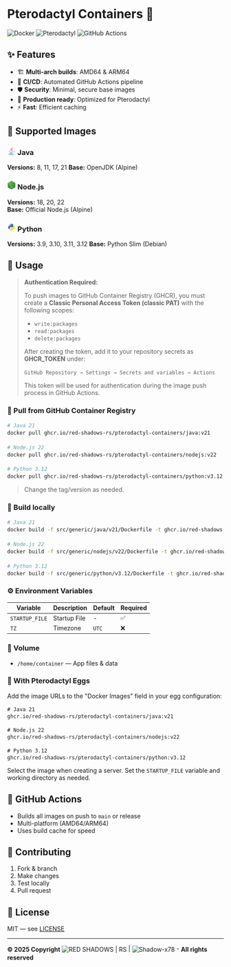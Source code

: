<!-- © Copyright RED SHADOWS | RS - Shadow-x78 -->

# Pterodactyl Containers 🔨

![Docker](https://img.shields.io/badge/docker-%230db7ed.svg?style=for-the-badge&logo=docker&logoColor=white)
![Pterodactyl](https://img.shields.io/badge/Pterodactyl-0e4688?style=for-the-badge&logo=pterodactyl&logoColor=white)
![GitHub Actions](https://img.shields.io/badge/github%20actions-%232671E5.svg?style=for-the-badge&logo=githubactions&logoColor=white)

## ✨ Features

- 🏗️ **Multi-arch builds**: AMD64 & ARM64
- 🤖 **CI/CD**: Automated GitHub Actions pipeline
- 🛡️ **Security**: Minimal, secure base images
- 🚀 **Production ready**: Optimized for Pterodactyl
- ⚡ **Fast**: Efficient caching

## 🐳 Supported Images

### <img src="https://raw.githubusercontent.com/devicons/devicon/master/icons/java/java-original.svg" alt="Java" width="20" height="20"/> Java

**Versions:** 8, 11, 17, 21
**Base:** OpenJDK (Alpine)

### <img src="https://raw.githubusercontent.com/devicons/devicon/master/icons/nodejs/nodejs-original.svg" alt="Node.js" width="20" height="20"/> Node.js

**Versions:** 18, 20, 22  
**Base:** Official Node.js (Alpine)

### <img src="https://raw.githubusercontent.com/devicons/devicon/master/icons/python/python-original.svg" alt="Python" width="20" height="20"/> Python

**Versions:** 3.9, 3.10, 3.11, 3.12
**Base:** Python Slim (Debian)

## 🚀 Usage

> **Authentication Required:**
>
> To push images to GitHub Container Registry (GHCR), you must create a **Classic Personal Access Token (classic PAT)** with the following scopes:
>
> - `write:packages`
> - `read:packages`
> - `delete:packages`
>
> After creating the token, add it to your repository secrets as **GHCR_TOKEN** under:
>
> `GitHub Repository → Settings → Secrets and variables → Actions`
>
> This token will be used for authentication during the image push process in GitHub Actions.

### 🐳 Pull from GitHub Container Registry

```bash
# Java 21
docker pull ghcr.io/red-shadows-rs/pterodactyl-containers/java:v21

# Node.js 22
docker pull ghcr.io/red-shadows-rs/pterodactyl-containers/nodejs:v22

# Python 3.12
docker pull ghcr.io/red-shadows-rs/pterodactyl-containers/python:v3.12
```

> Change the tag/version as needed.

### 🔨 Build locally

```bash
# Java 21
docker build -f src/generic/java/v21/Dockerfile -t ghcr.io/red-shadows-rs/pterodactyl-containers/java:v21 src/generic/java/

# Node.js 22
docker build -f src/generic/nodejs/v22/Dockerfile -t ghcr.io/red-shadows-rs/pterodactyl-containers/nodejs:v22 src/generic/nodejs/

# Python 3.12
docker build -f src/generic/python/v3.12/Dockerfile -t ghcr.io/red-shadows-rs/pterodactyl-containers/python:v3.12 src/generic/python/
```

### ⚙️ Environment Variables

| Variable  | Description                | Default | Required |
|-----------|----------------------------|---------|----------|
| `STARTUP_FILE` | Startup File            | -       | ✅       |
| `TZ`      | Timezone                   | `UTC`   | ❌       |

### 📁 Volume

- `/home/container` — App files & data

### 🥚 With Pterodactyl Eggs

Add the image URLs to the "Docker Images" field in your egg configuration:

```
# Java 21
ghcr.io/red-shadows-rs/pterodactyl-containers/java:v21

# Node.js 22
ghcr.io/red-shadows-rs/pterodactyl-containers/nodejs:v22

# Python 3.12
ghcr.io/red-shadows-rs/pterodactyl-containers/python:v3.12
```

Select the image when creating a server. Set the `STARTUP_FILE` variable and working directory as needed.

## 🤖 GitHub Actions

- Builds all images on push to `main` or release
- Multi-platform (AMD64/ARM64)
- Uses build cache for speed

## 🤝 Contributing

1. Fork & branch
2. Make changes
3. Test locally
4. Pull request

## 📜 License

MIT — see [LICENSE](LICENSE)

---

<span style="font-weight:bold;vertical-align:middle;">&#169; 2025 Copyright</span>
<img src="https://img.shields.io/badge/RED%20SHADOWS%20%7C%20RS-DC143C?style=flat&logo=github&logoColor=white&labelColor=2F2F2F" alt="RED SHADOWS | RS" style="vertical-align:middle;"/> &#124; <img src="https://img.shields.io/badge/Shadow--x78-000000?style=flat&logo=github&logoColor=white&labelColor=2F2F2F" alt="Shadow-x78" style="vertical-align:middle;"/> - <span style="font-weight:bold;vertical-align:middle;">All rights reserved</span>
